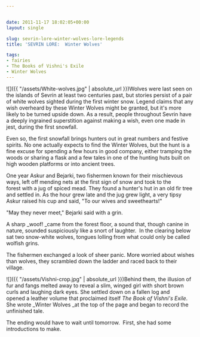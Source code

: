 ```yaml
---


date: 2011-11-17 18:02:05+00:00
layout: single

slug: sevrin-lore-winter-wolves-lore-legends
title: 'SEVRIN LORE:  Winter Wolves'

tags:
- fairies
- The Books of Vishni's Exile
- Winter Wolves
---
```


![]({{ "/assets/White-wolves.jpg" | absolute_url }})Wolves were last seen on the islands of Sevrin at least two centuries past, but stories persist of a pair of white wolves sighted during the first winter snow. Legend claims that any wish overheard by these Winter Wolves might be granted, but it's more likely to be turned upside down. As a result, people throughout Sevrin have a deeply ingrained superstition against making a wish, even one made in jest, during the first snowfall.

Even so, the first snowfall brings hunters out in great numbers and festive spirits. No one actually expects to find the Winter Wolves, but the hunt is a fine excuse for spending a few hours in good company, either tramping the woods or sharing a flask and a few tales in one of the hunting huts built on high wooden platforms or into ancient trees.

One year Askur and Bejarki, two fishermen known for their mischievous ways, left off mending nets at the first sign of snow and took to the forest with a jug of spiced mead. They found a hunter's hut in an old fir tree and settled in. As the hour grew late and the jug grew light, a very tipsy Askur raised his cup and said, "To our wives and sweethearts!"

"May they never meet," Bejarki said with a grin.

A sharp _woof! _came from the forest floor, a sound that, though canine in nature, sounded suspiciously like a snort of laughter.  In the clearing below sat two snow-white wolves, tongues lolling from what could only be called wolfish grins.

The fishermen exchanged a look of sheer panic. More worried about wishes than wolves, they scrambled down the ladder and raced back to their village.

![]({{ "/assets/Vishni-crop.jpg" | absolute_url }})Behind them, the illusion of fur and fangs melted away to reveal a slim, winged girl with short brown curls and laughing dark eyes. She settled down on a fallen log and opened a leather volume that proclaimed itself _The Book of Vishni's Exile_.  She wrote _Winter Wolves _at the top of the page and began to record the unfinished tale.

The ending would have to wait until tomorrow.  First, she had some introductions to make.
